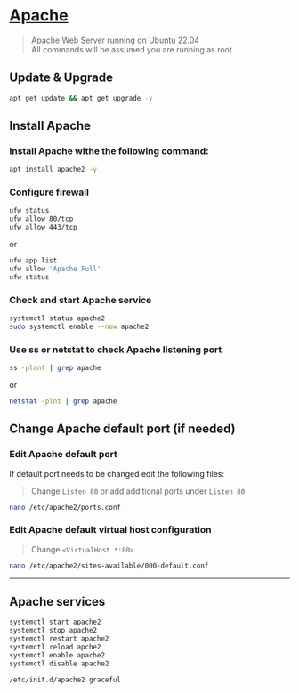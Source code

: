 # [Apache](https://httpd.apache.org/)
> Apache Web Server running on Ubuntu 22.04 \
> All commands will be assumed you are running as root

## Update & Upgrade
```bash
apt get update && apt get upgrade -y
```

## Install Apache
### Install Apache withe the following command:
```bash
apt install apache2 -y
```

### Configure firewall
```bash
ufw status
ufw allow 80/tcp
ufw allow 443/tcp
```
or
```bash
ufw app list
ufw allow 'Apache Full'
ufw status
```

### Check and start Apache service
```bash
systemctl status apache2
sudo systemctl enable --now apache2
```

### Use ss or netstat to check Apache listening port
```bash
ss -plant | grep apache
```
or
```bash
netstat -plnt | grep apache
```

## Change Apache default port (if needed)
### Edit Apache default port
If default port needs to be changed edit the following files:
> Change `Listen 80` or add additional ports under `Listen 80`
```bash
nano /etc/apache2/ports.conf
```

### Edit Apache default virtual host configuration
> Change `<VirtualHost *:80>`
```bash
nano /etc/apache2/sites-available/000-default.conf
```

---

## Apache services
```bash
systemctl start apache2
systemctl stop apache2
systemctl restart apache2
systemctl reload apche2
systemctl enable apache2
systemctl disable apache2

/etc/init.d/apache2 graceful
```